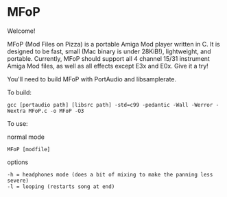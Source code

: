 MFoP
=====
Welcome!

MFoP (Mod Files on Pizza) is a portable Amiga Mod player written in C. It is designed to be fast, small (Mac binary is under 28KiB!), lightweight, and portable.
Currently, MFoP should support all 4 channel 15/31 instrument Amiga Mod files, as well as all effects except E3x and E0x. Give it a try!

You'll need to build MFoP with PortAudio and libsamplerate.

To build: 
```
gcc [portaudio path] [libsrc path] -std=c99 -pedantic -Wall -Werror -Wextra MFoP.c -o MFoP -O3
```

To use:

normal mode
```
MFoP [modfile]
```
options
```
-h = headphones mode (does a bit of mixing to make the panning less severe)
-l = looping (restarts song at end)
```